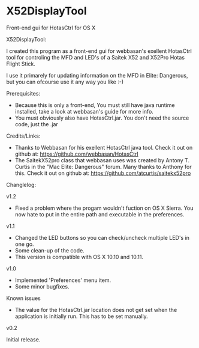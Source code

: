 # X52DisplayTool
Front-end gui for HotasCtrl for OS X

X52DisplayTool:

I created this program as a front-end gui for webbasan's exellent HotasCtrl tool for controling the MFD and LED's of a Saitek X52 and X52Pro Hotas Flight Stick.

I use it primarely for updating information on the MFD in Elite: Dangerous, but you can ofcourse use it any way you like :-)

Prerequisites:

- Because this is only a front-end, You must still have java runtime installed, take a look at webbasan's guide for more info.
- You must obviously also have HotasCtrl.jar. You don't need the source code, just the .jar 

Credits/Links:

- Thanks to Webbasan for his exellent HotasCtrl java tool. Check it out on github at: https://github.com/webbasan/HotasCtrl
- The SaitekX52pro class that webbasan uses was created by Antony T. Curtis in the "Mac Elite: Dangerous" forum. Many thanks to Anthony for this. Check it out on github at: https://github.com/atcurtis/saitekx52pro

Changlelog:

v1.2

- Fixed a problem where the progam wouldn't fuction on OS X Sierra. You now hate to put in the entire path and executable in the preferences.

v1.1

- Changed the LED buttons so you can check/uncheck multiple LED's in one go.
- Some clean-up of the code.
- This version is compatible with OS X 10.10 and 10.11.

v1.0

- Implemented 'Preferences' menu item.
- Some minor bugfixes.

Known issues
- The value for the HotasCtrl.jar location does not get set when the application is initially run. This has to be set manually.

v0.2

Initial release.
